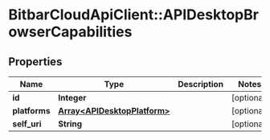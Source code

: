 # BitbarCloudApiClient::APIDesktopBrowserCapabilities

## Properties
Name | Type | Description | Notes
------------ | ------------- | ------------- | -------------
**id** | **Integer** |  | [optional] 
**platforms** | [**Array&lt;APIDesktopPlatform&gt;**](APIDesktopPlatform.md) |  | [optional] 
**self_uri** | **String** |  | [optional] 


